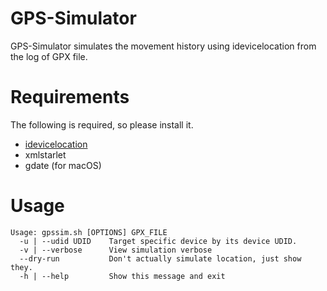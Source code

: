 # GPS-Simulator

GPS-Simulator simulates the movement history using idevicelocation from the log of GPX file.


# Requirements

The following is required, so please install it.
* [idevicelocation](https://github.com/JonGabilondoAngulo/idevicelocation)
* xmlstarlet
* gdate (for macOS)


# Usage

```shell
Usage: gpssim.sh [OPTIONS] GPX_FILE
  -u | --udid UDID    Target specific device by its device UDID.
  -v | --verbose      View simulation verbose
  --dry-run           Don't actually simulate location, just show they.
  -h | --help         Show this message and exit
```

